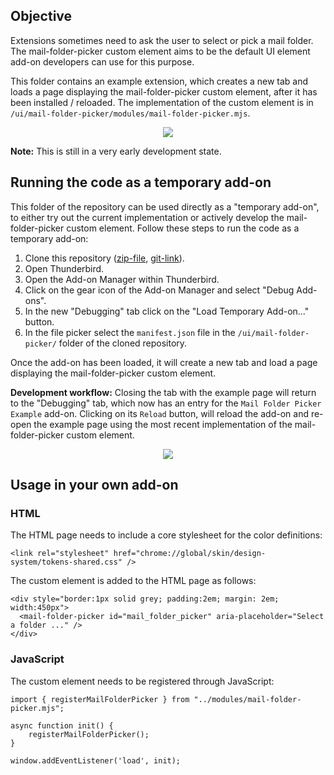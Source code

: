 ## Objective

Extensions sometimes need to ask the user to select or pick a mail folder. The mail-folder-picker custom element aims to be the default UI element add-on developers can use for this purpose.

This folder contains an example extension, which creates a new tab and loads a page displaying the mail-folder-picker custom element, after it has been installed / reloaded. The implementation of the custom element is in `/ui/mail-folder-picker/modules/mail-folder-picker.mjs`.

<p align="center">
  <img src="https://github.com/user-attachments/assets/36a411e4-b188-4808-ba11-01b43fa1e6bc">
</p>

**Note:** This is still in a very early development state.

## Running the code as a temporary add-on

This folder of the repository can be used directly as a "temporary add-on", to either try out the current implementation or actively develop the mail-folder-picker custom element. Follow these steps to run the code as a temporary add-on:

1. Clone this repository ([zip-file](https://github.com/thunderbird/webext-support/archive/refs/heads/master.zip), [git-link](https://github.com/thunderbird/webext-support.git)).
2. Open Thunderbird.
3. Open the Add-on Manager within Thunderbird.
4. Click on the gear icon of the Add-on Manager and select "Debug Add-ons".
5. In the new "Debugging" tab click on the "Load Temporary Add-on..." button.
6. In the file picker select the `manifest.json` file in the `/ui/mail-folder-picker/` folder of the cloned repository.

Once the add-on has been loaded, it will create a new tab and load a page displaying the mail-folder-picker custom element.

**Development workflow:** Closing the tab with the example page will return to the "Debugging" tab, which now has an entry for the `Mail Folder Picker Example` add-on. Clicking on its `Reload` button, will reload the add-on and re-open the example page using the most recent implementation of the mail-folder-picker custom element.

<p align="center">
  <img src="https://github.com/user-attachments/assets/9a3964bc-5666-4b99-b548-5c45ca77794d">
</p>

## Usage in your own add-on

### HTML

The HTML page needs to include a core stylesheet for the color definitions:

```
<link rel="stylesheet" href="chrome://global/skin/design-system/tokens-shared.css" />
```

The custom element is added to the HTML page as follows:

```
<div style="border:1px solid grey; padding:2em; margin: 2em; width:450px">
  <mail-folder-picker id="mail_folder_picker" aria-placeholder="Select a folder ..." />
</div>
```

### JavaScript

The custom element needs to be registered through JavaScript:

```
import { registerMailFolderPicker } from "../modules/mail-folder-picker.mjs";

async function init() {
    registerMailFolderPicker();
}

window.addEventListener('load', init);
```

